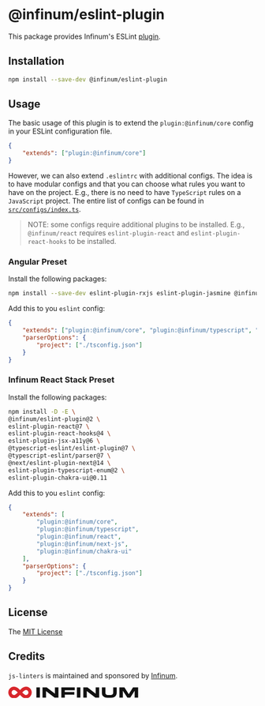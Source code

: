 # @infinum/eslint-plugin

This package provides Infinum's ESLint [plugin](https://eslint.org/docs/latest/extend/plugins).

## Installation

```bash
npm install --save-dev @infinum/eslint-plugin
```

## Usage

The basic usage of this plugin is to extend the `plugin:@infinum/core` config in your ESLint configuration file.

```json
{
	"extends": ["plugin:@infinum/core"]
}
```

However, we can also extend `.eslintrc` with additional configs. The idea is to have modular configs and that you can choose what rules you want to have on the project. E.g., there is no need to have `TypeScript` rules on a `JavaScript` project. The entire list of configs can be found in [`src/configs/index.ts`](src/configs/index.ts).

> NOTE: some configs require additional plugins to be installed. E.g., `@infinum/react` requires `eslint-plugin-react` and `eslint-plugin-react-hooks` to be installed.

### Angular Preset

Install the following packages:

```bash
npm install --save-dev eslint-plugin-rxjs eslint-plugin-jasmine @infinum/eslint-plugin
```

Add this to you `eslint` config:

```json
{
	"extends": ["plugin:@infinum/core", "plugin:@infinum/typescript", "plugin:@infinum/angular"],
	"parserOptions": {
		"project": ["./tsconfig.json"]
	}
}
```

### Infinum React Stack Preset

Install the following packages:

```bash
npm install -D -E \
@infinum/eslint-plugin@2 \
eslint-plugin-react@7 \
eslint-plugin-react-hooks@4 \
eslint-plugin-jsx-a11y@6 \
@typescript-eslint/eslint-plugin@7 \
@typescript-eslint/parser@7 \
@next/eslint-plugin-next@14 \
eslint-plugin-typescript-enum@2 \
eslint-plugin-chakra-ui@0.11
```

Add this to you `eslint` config:

```json
{
	"extends": [
		"plugin:@infinum/core",
		"plugin:@infinum/typescript",
		"plugin:@infinum/react",
		"plugin:@infinum/next-js",
		"plugin:@infinum/chakra-ui"
	],
	"parserOptions": {
		"project": ["./tsconfig.json"]
	}
}
```

## License

The [MIT License](./LICENSE)

## Credits

`js-linters` is maintained and sponsored by
[Infinum](https://www.infinum.com).

<svg viewBox="0 0 200 18" fill="none" xmlns="http://www.w3.org/2000/svg" aria-label="Infinum" role="presentation" width="264px"><path class="logo__sign" d="M48.5999 1.13333H43.2V16.8H48.5999V1.13333Z" fill="#111111"></path><path d="M77.0665 1.13333V16.8667H71.1998L57.9998 6.8V16.8667H52.5999V1.13333H59.0665L71.6665 10.7333V1.13333H77.0665Z" fill="#111111"></path><path d="M102.133 5.4H86.8668V8.26666H101.533V12.3333H86.8668V16.8667H81.5334V1.13333H102.133V5.4Z" fill="#111111"></path><path d="M110.867 1.13333H105.467V16.8H110.867V1.13333Z" fill="#111111"></path><path d="M139.734 1.13333V16.8667H133.934L120.667 6.8V16.8667H115.333V1.13333H121.734L134.334 10.7333V1.13333H139.734Z" fill="#111111"></path><path d="M149.333 9.26666C149.333 10.4 149.6 11.3333 150.266 11.9333C150.933 12.6 152.133 12.8667 153.8 12.8667H156.666C159.733 12.8667 161.266 11.6667 161.266 9.26666V1.13333H166.666V9.26666C166.666 11.5333 165.933 13.4667 164.533 14.8667C163.066 16.3333 160.933 17.0667 157.933 17.0667H152.6C151.066 17.0667 149.733 16.8667 148.6 16.4667C147.466 16.0667 146.4 15.3333 145.4 14.2667C144.4 13.2 143.933 11.5333 143.933 9.26666V1.13333H149.333V9.26666Z" fill="#111111"></path><path d="M176.133 16.8667H170.8V1.13333H178.533L185.2 11.4667L191.733 1.13333H199.6V16.8667H194.266V6.26666L187.533 16.8667H183.066L176.133 6.26666V16.8667Z" fill="#111111"></path><path d="M2.54419 8.98692C2.54419 5.38655 5.27661 2.54416 8.87844 2.54416C12.3561 2.54416 14.7159 5.44972 18.0072 8.98692C21.2985 12.5241 23.6583 15.4297 27.136 15.4297C30.6757 15.4297 33.4702 12.5873 33.4702 8.98692C33.4702 5.38655 30.6136 2.54416 27.0739 2.54416C23.5962 2.54416 21.2364 5.44972 17.9451 8.98692C14.6538 12.5241 12.294 15.4297 8.81634 15.4297C5.27661 15.3665 2.54419 12.5241 2.54419 8.98692Z" stroke="#D8262C" stroke-width="5.05314" stroke-miterlimit="10"></path></svg>
